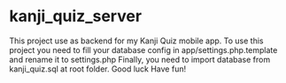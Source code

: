 # kanji_quiz_server
This project use as backend for my Kanji Quiz mobile app.
To use this project you need to fill your database config in app/settings.php.template and rename it to settings.php
Finally, you need to import database from kanji_quiz.sql at root folder.
Good luck Have fun!
